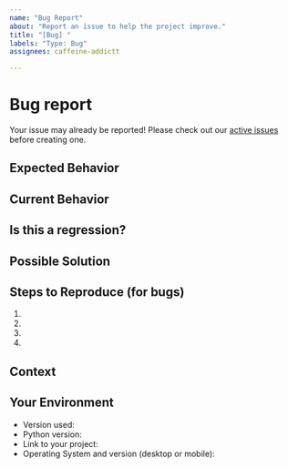 ```yaml
---
name: "Bug Report"
about: "Report an issue to help the project improve."
title: "[Bug] "
labels: "Type: Bug"
assignees: caffeine-addictt

---
```


# Bug report
Your issue may already be reported!
Please check out our [active issues](https://github.com/caffeine-addictt/FastAPI-ToDoApp/issues) before creating one.

## Expected Behavior
<!--
If you're describing a bug, tell us what should happen
If you're suggesting a change/improvement, tell us how it should work

Please include screenshots and/or code snippets if applicable
-->

## Current Behavior
<!--
If describing a bug, tell us what happens instead of the expected behavior
If suggesting a change/improvement, explain the difference from current behavior

Please include screenshots and/or code snippets if applicable
-->

## Is this a regression?
<!--
Did this behaviour use to work in previous versions?
If yes, what is the latest version where this behaviour is not present?
-->

## Possible Solution
<!--
Not obligatory, but suggest a fix/reason for the bug
or ideas how to implement the addition or change
-->

## Steps to Reproduce (for bugs)
<!--
Provide a link to a live example, or an unambiguous set of steps to reproduce this bug.
-->
1.
2.
3.
4.

## Context
<!--
How has this issue affected you?
What are you trying to accomplish?

Providing context helps us come up with a solution that is most useful in the real world.

Please include screenshots and/or code snippets if applicable
-->

## Your Environment
<!--
Include as many relevant details about the environment you experienced the bug in
-->
* Version used:
* Python version:
* Link to your project:
* Operating System and version (desktop or mobile):